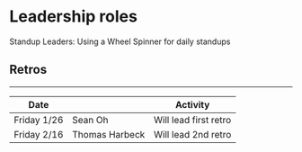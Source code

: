 # Leadership roles

Standup Leaders: Using a Wheel Spinner for daily standups

## Retros
______________________________________________________
| Date        |         | Activity              |
|-------------|---------|-----------------------|
| Friday 1/26 | Sean Oh | Will lead first retro |
| Friday 2/16 | Thomas Harbeck | Will lead 2nd retro |
